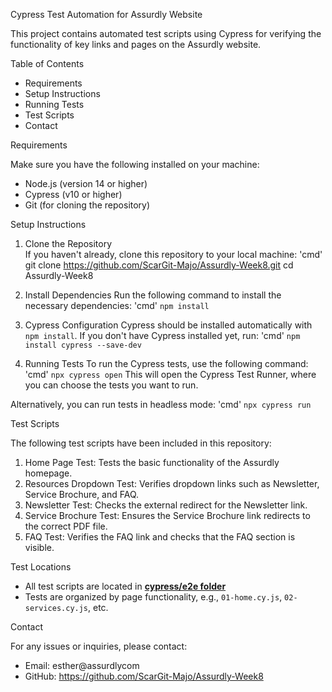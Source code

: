 Cypress Test Automation for Assurdly Website

This project contains automated test scripts using Cypress for verifying the functionality of key links and pages on the Assurdly website.

Table of Contents
- Requirements
- Setup Instructions
- Running Tests
- Test Scripts
- Contact

Requirements

Make sure you have the following installed on your machine:
- Node.js (version 14 or higher)
- Cypress (v10 or higher)
- Git (for cloning the repository)

Setup Instructions

1. Clone the Repository  
   If you haven't already, clone this repository to your local machine:
   'cmd'
   git clone https://github.com/ScarGit-Majo/Assurdly-Week8.git cd Assurdly-Week8

2. Install Dependencies 
   Run the following command to install the necessary dependencies:
   'cmd'
   `npm install`

3. Cypress Configuration
   Cypress should be installed automatically with `npm install`. If you don't have Cypress installed yet, run:
   'cmd'
   `npm install cypress --save-dev`

5. Running Tests
   To run the Cypress tests, use the following command:
   'cmd'
   `npx cypress open`
   This will open the Cypress Test Runner, where you can choose the tests you want to run.

Alternatively, you can run tests in headless mode:
'cmd'
`npx cypress run`

Test Scripts

The following test scripts have been included in this repository:

1. Home Page Test: Tests the basic functionality of the Assurdly homepage.
2. Resources Dropdown Test: Verifies dropdown links such as Newsletter, Service Brochure, and FAQ.
3. Newsletter Test: Checks the external redirect for the Newsletter link.
4. Service Brochure Test: Ensures the Service Brochure link redirects to the correct PDF file.
5. FAQ Test: Verifies the FAQ link and checks that the FAQ section is visible.

Test Locations
- All test scripts are located in [**cypress/e2e folder**](./cypress/e2e)
- Tests are organized by page functionality, e.g., `01-home.cy.js`, `02-services.cy.js`, etc.

Contact

For any issues or inquiries, please contact:

- Email: esther@assurdlycom
- GitHub: https://github.com/ScarGit-Majo/Assurdly-Week8
 
